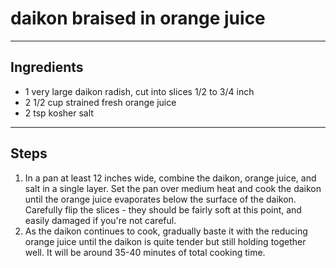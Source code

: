 # daikon braised in orange juice

---

## Ingredients

* 1 very large daikon radish, cut into slices 1/2 to 3/4 inch
* 2 1/2 cup strained fresh orange juice
* 2 tsp kosher salt

---

## Steps

1.  In a pan at least 12 inches wide, combine the daikon, orange juice, and salt in a single layer. Set the pan over medium heat and cook the daikon until the orange juice evaporates below the surface of the daikon. Carefully flip the slices - they should be fairly soft at this point, and easily damaged if you're not careful.
2.  As the daikon continues to cook, gradually baste it with the reducing orange juice until the daikon is quite tender but still holding together well. It will be around 35-40 minutes of total cooking time.